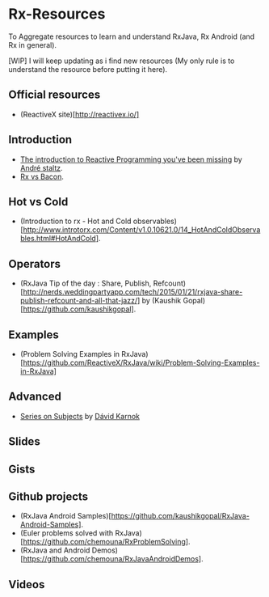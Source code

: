 # Rx-Resources
To Aggregate resources to learn and understand RxJava, Rx Android (and Rx in general).

[WIP] I will keep updating as i find new resources (My only rule is to understand the resource before putting it here).

## Official resources 
* (ReactiveX site)[http://reactivex.io/]

## Introduction 
* [The introduction to Reactive Programming you've been missing](https://gist.github.com/staltz/868e7e9bc2a7b8c1f754) by [André staltz](https://github.com/staltz).
* [Rx vs Bacon](https://gist.github.com/mattpodwysocki/00bc7acebd6912998dc0).

## Hot vs Cold 
* (Introduction to rx - Hot and Cold observables)[http://www.introtorx.com/Content/v1.0.10621.0/14_HotAndColdObservables.html#HotAndCold].
 
## Operators 
* (RxJava Tip of the day : Share, Publish, Refcount)[http://nerds.weddingpartyapp.com/tech/2015/01/21/rxjava-share-publish-refcount-and-all-that-jazz/] by (Kaushik Gopal)[https://github.com/kaushikgopal].

## Examples 
* (Problem Solving Examples in RxJava)[https://github.com/ReactiveX/RxJava/wiki/Problem-Solving-Examples-in-RxJava]

## Advanced 
* [Series on Subjects](http://akarnokd.blogspot.fr/2015/06/subjects-part-1.html) by [Dávid Karnok](https://github.com/akarnokd)  

## Slides 


## Gists 

## Github projects 
* (RxJava Android Samples)[https://github.com/kaushikgopal/RxJava-Android-Samples].
* (Euler problems solved with RxJava)[https://github.com/chemouna/RxProblemSolving].
* (RxJava and Android Demos)[https://github.com/chemouna/RxJavaAndroidDemos]. 

## Videos 








